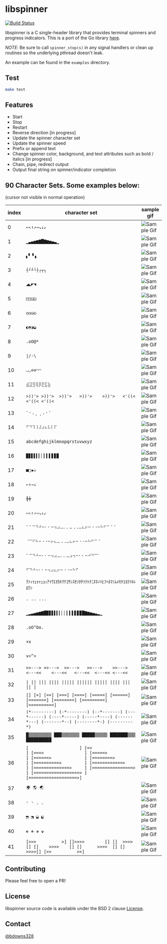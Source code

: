 # libspinner

[![Build Status](https://travis-ci.org/briandowns/libspinner.svg?branch=master)](https://travis-ci.org/briandowns/libspinner)

libspinner is a C single-header library that provides terminal spinners and progress indicators. This is a port of the Go library [here](https://github.com/briandowns/spinner).

*NOTE*: Be sure to call `spinner_stop(s)` in any signal handlers or clean up routines so the underlying pthread doesn't leak.

An example can be found in the `examples` directory.

## Test

```sh
make test
```

## Features

* Start
* Stop
* Restart
* Reverse direction [in progress]
* Update the spinner character set
* Update the spinner speed
* Prefix or append text
* Change spinner color, background, and text attributes such as bold / italics [in progress]
* Chain, pipe, redirect output
* Output final string on spinner/indicator completion

## 90 Character Sets. Some examples below:

(cursor not visible in normal operation)

| index | character set                                                                                                                                                                                                                                                                             | sample gif                 |
| ----- | ----------------------------------------------------------------------------------------------------------------------------------------------------------------------------------------------------------------------------------------------------------------------------------------- | -------------------------- |
| 0     | ```←↖↑↗→↘↓↙```                                                                                                                                                                                                                                                                            | ![Sample Gif](gifs/0.gif)  |
| 1     | ```▁▃▄▅▆▇█▇▆▅▄▃▁```                                                                                                                                                                                                                                                                       | ![Sample Gif](gifs/1.gif)  |
| 2     | ```▖▘▝▗```                                                                                                                                                                                                                                                                                | ![Sample Gif](gifs/2.gif)  |
| 3     | ```┤┘┴└├┌┬┐```                                                                                                                                                                                                                                                                            | ![Sample Gif](gifs/3.gif)  |
| 4     | ```◢◣◤◥```                                                                                                                                                                                                                                                                                | ![Sample Gif](gifs/4.gif)  |
| 5     | ```◰◳◲◱```                                                                                                                                                                                                                                                                                | ![Sample Gif](gifs/5.gif)  |
| 6     | ```◴◷◶◵```                                                                                                                                                                                                                                                                                | ![Sample Gif](gifs/6.gif)  |
| 7     | ```◐◓◑◒```                                                                                                                                                                                                                                                                                | ![Sample Gif](gifs/7.gif)  |
| 8     | ```.oO@*```                                                                                                                                                                                                                                                                               | ![Sample Gif](gifs/8.gif)  |
| 9     | ```\|/-\```                                                                                                                                                                                                                                                                               | ![Sample Gif](gifs/9.gif)  |
| 10    | ```◡◡⊙⊙◠◠```                                                                                                                                                                                                                                                                              | ![Sample Gif](gifs/10.gif) |
| 11    | ```⣾⣽⣻⢿⡿⣟⣯⣷```                                                                                                                                                                                                                                                                            | ![Sample Gif](gifs/11.gif) |
| 12    | ```>))'> >))'>  >))'>   >))'>    >))'>   <'((<  <'((< <'((<```                                                                                                                                                                                                                            | ![Sample Gif](gifs/12.gif) |
| 13    | ```⠁⠂⠄⡀⢀⠠⠐⠈```                                                                                                                                                                                                                                                                            | ![Sample Gif](gifs/13.gif) |
| 14    | ```⠋⠙⠹⠸⠼⠴⠦⠧⠇⠏```                                                                                                                                                                                                                                                                          | ![Sample Gif](gifs/14.gif) |
| 15    | ```abcdefghijklmnopqrstuvwxyz```                                                                                                                                                                                                                                                          | ![Sample Gif](gifs/15.gif) |
| 16    | ```▉▊▋▌▍▎▏▎▍▌▋▊▉```                                                                                                                                                                                                                                                                       | ![Sample Gif](gifs/16.gif) |
| 17    | ```■□▪▫```                                                                                                                                                                                                                                                                                | ![Sample Gif](gifs/17.gif) |
| 18    | ```←↑→↓```                                                                                                                                                                                                                                                                                | ![Sample Gif](gifs/18.gif) |
| 19    | ```╫╪```                                                                                                                                                                                                                                                                                  | ![Sample Gif](gifs/19.gif) |
| 20    | ```⇐⇖⇑⇗⇒⇘⇓⇙```                                                                                                                                                                                                                                                                            | ![Sample Gif](gifs/20.gif) |
| 21    | ```⠁⠁⠉⠙⠚⠒⠂⠂⠒⠲⠴⠤⠄⠄⠤⠠⠠⠤⠦⠖⠒⠐⠐⠒⠓⠋⠉⠈⠈```                                                                                                                                                                                                                                                       | ![Sample Gif](gifs/21.gif) |
| 22    | ```⠈⠉⠋⠓⠒⠐⠐⠒⠖⠦⠤⠠⠠⠤⠦⠖⠒⠐⠐⠒⠓⠋⠉⠈```                                                                                                                                                                                                                                                            | ![Sample Gif](gifs/22.gif) |
| 23    | ```⠁⠉⠙⠚⠒⠂⠂⠒⠲⠴⠤⠄⠄⠤⠴⠲⠒⠂⠂⠒⠚⠙⠉⠁```                                                                                                                                                                                                                                                            | ![Sample Gif](gifs/23.gif) |
| 24    | ```⠋⠙⠚⠒⠂⠂⠒⠲⠴⠦⠖⠒⠐⠐⠒⠓⠋```                                                                                                                                                                                                                                                                   | ![Sample Gif](gifs/24.gif) |
| 25    | ```ｦｧｨｩｪｫｬｭｮｯｱｲｳｴｵｶｷｸｹｺｻｼｽｾｿﾀﾁﾂﾃﾄﾅﾆﾇﾈﾉﾊﾋﾌﾍﾎﾏﾐﾑﾒﾓﾔﾕﾖﾗﾘﾙﾚﾛﾜﾝ```                                                                                                                                                                                                                             | ![Sample Gif](gifs/25.gif) |
| 26    | ```. .. ...```                                                                                                                                                                                                                                                                            | ![Sample Gif](gifs/26.gif) |
| 27    | ```▁▂▃▄▅▆▇█▉▊▋▌▍▎▏▏▎▍▌▋▊▉█▇▆▅▄▃▂▁```                                                                                                                                                                                                                                                      | ![Sample Gif](gifs/27.gif) |
| 28    | ```.oO°Oo.```                                                                                                                                                                                                                                                                             | ![Sample Gif](gifs/28.gif) |
| 29    | ```+x```                                                                                                                                                                                                                                                                                  | ![Sample Gif](gifs/29.gif) |
| 30    | ```v<^>```                                                                                                                                                                                                                                                                                | ![Sample Gif](gifs/30.gif) |
| 31    | ```>>---> >>--->  >>--->   >>--->    >>--->    <---<<    <---<<   <---<<  <---<< <---<<```                                                                                                                                                                                                | ![Sample Gif](gifs/31.gif) |
| 32    | ```\| \|\| \|\|\| \|\|\|\| \|\|\|\|\| \|\|\|\|\|\| \|\|\|\|\| \|\|\|\| \|\|\| \|\| \|```                                                                                                                                                                                                  | ![Sample Gif](gifs/32.gif) |
| 33    | ```[] [=] [==] [===] [====] [=====] [======] [=======] [========] [=========] [==========]```                                                                                                                                                                                             | ![Sample Gif](gifs/33.gif) |
| 34    | ```(*---------) (-*--------) (--*-------) (---*------) (----*-----) (-----*----) (------*---) (-------*--) (--------*-) (---------*)```                                                                                                                                                   | ![Sample Gif](gifs/34.gif) |
| 35    | ```█▒▒▒▒▒▒▒▒▒ ███▒▒▒▒▒▒▒ █████▒▒▒▒▒ ███████▒▒▒ ██████████```                                                                                                                                                                                                                              | ![Sample Gif](gifs/35.gif) |
| 36    | ```[                    ] [=>                  ] [===>                ] [=====>              ] [======>             ] [========>           ] [==========>         ] [============>       ] [==============>     ] [================>   ] [==================> ] [===================>]``` | ![Sample Gif](gifs/36.gif) |
| 37    | ```🌍 🌎 🌏```                                                                                                                                                                                                                                                                               | ![Sample Gif](gifs/39.gif) |
| 38    | ```◜ ◝ ◞ ◟```                                                                                                                                                                                                                                                                             | ![Sample Gif](gifs/40.gif) |
| 39    | ```⬒ ⬔ ⬓ ⬕```                                                                                                                                                                                                                                                                             | ![Sample Gif](gifs/41.gif) |
| 40    | ```⬖ ⬘ ⬗ ⬙```                                                                                                                                                                                                                                                                             | ![Sample Gif](gifs/42.gif) |
| 41    | ```[>>>          >] []>>>>        [] []  >>>>      [] []    >>>>    [] []      >>>>  [] []        >>>>[] [>>          >>]```                                                                                                                                                              | ![Sample Gif](gifs/43.gif) |

## Contributing

Please feel free to open a PR!

## License

libspinner source code is available under the BSD 2 clause [License](/LICENSE).

## Contact

[@bdowns328](http://twitter.com/bdowns328)
